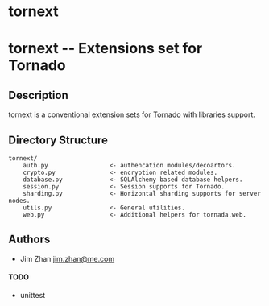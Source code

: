 tornext
=======

tornext -- Extensions set for Tornado
===============================================================================

## Description

tornext is a conventional extension sets for [Tornado](http://www.tornadoweb.org/) with libraries support.


## Directory Structure

    tornext/
        auth.py                 <- authencation modules/decoartors.
        crypto.py               <- encryption related modules.
        database.py             <- SQLAlchemy based database helpers.
        session.py              <- Session supports for Tornado.
        sharding.py             <- Horizontal sharding supports for server nodes.
        utils.py                <- General utilities.
        web.py                  <- Additional helpers for tornada.web.


## Authors
* Jim Zhan <jim.zhan@me.com>

#### TODO

* unittest
